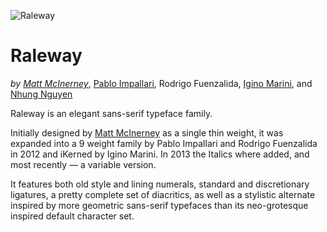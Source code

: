 ![Raleway](https://github.com/theleagueof/raleway/raw/master/images/raleway-1.jpeg)

Raleway
========
_by [Matt McInerney](http://pixelspread.com)_, [Pablo Impallari](https://github.com/impallari), Rodrigo Fuenzalida, [Igino Marini](https://www.iginomarini.com/), and [Nhung Nguyen]()

Raleway is an elegant sans-serif typeface family.

Initially designed by [Matt McInerney](http://blog.matt.cc/) as a single thin weight, it was expanded into a 9 weight family by Pablo Impallari and Rodrigo Fuenzalida in 2012 and iKerned by Igino Marini. In 2013 the Italics where added, and most recently — a variable version.

It features both old style and lining numerals, standard and discretionary ligatures, a pretty complete set of diacritics, as well as a stylistic alternate inspired by more geometric sans-serif typefaces than its neo-grotesque inspired default character set.
